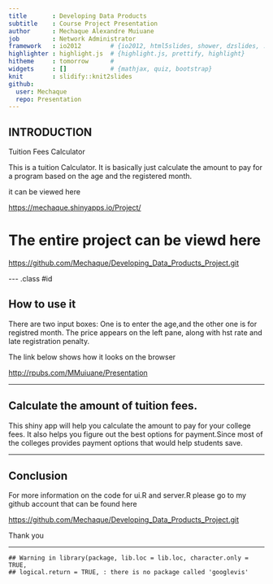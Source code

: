 ```yaml
---
title       : Developing Data Products
subtitle    : Course Project Presentation
author      : Mechaque Alexandre Muiuane
job         : Network Administrator
framework   : io2012        # {io2012, html5slides, shower, dzslides, ...}
highlighter : highlight.js  # {highlight.js, prettify, highlight}
hitheme     : tomorrow      # 
widgets     : []            # {mathjax, quiz, bootstrap}
knit        : slidify::knit2slides
github:
  user: Mechaque
  repo: Presentation
---
```


## INTRODUCTION

Tuition Fees Calculator

This is a tuition Calculator. It is basically just calculate the amount to pay for a
program based on the age and the registered month.

it can be viewed here

https://mechaque.shinyapps.io/Project/

# The entire project can be viewd here

https://github.com/Mechaque/Developing_Data_Products_Project.git

--- .class #id 


## How to use it
There are two input boxes: One is to enter the age,and the other one is for registred month.
The price appears on the left pane, along with hst rate and late registration penalty.

The link below shows how it looks on the browser

http://rpubs.com/MMuiuane/Presentation


---

## Calculate the amount of tuition fees.
 This shiny app will help you calculate the amount to pay for your college fees. It also helps you figure out the best options for payment.Since most of the colleges provides payment options that would help students save.
 



---


## Conclusion
For more information on the code for ui.R and server.R please go to my github account that can be found here

https://github.com/Mechaque/Developing_Data_Products_Project.git

Thank you 


--- 

```
## Warning in library(package, lib.loc = lib.loc, character.only = TRUE,
## logical.return = TRUE, : there is no package called 'googlevis'
```
 

